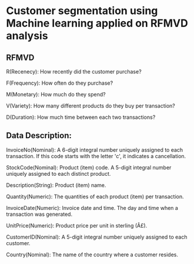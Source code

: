 # Customer segmentation using Machine learning applied on RFMVD analysis

## RFMVD
R(Recenecy): How recently did the customer purchase?

F(Frequency): How often do they purchase?

M(Monetary): How much do they spend?

V(Variety): How many different products do they buy per transaction?

D(Duration): How much time between each two transactions?
## Data Description:

InvoiceNo(Nominal): A 6-digit integral number uniquely assigned to each transaction. If this code starts with the letter 'c', it indicates a cancellation. 

StockCode(Nominal): Product (item) code. A 5-digit integral number uniquely assigned to each distinct product. 

Description(String):  Product (item) name. 

Quantity(Numeric): The quantities of each product (item) per transaction.

InvoiceDate(Numeric): Invoice date and time. The day and time when a transaction was generated. 

UnitPrice(Numeric): Product price per unit in sterling (Â£). 

CustomerID(Nominal): A 5-digit integral number uniquely assigned to each customer. 

Country(Nominal): The name of the country where a customer resides.



